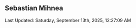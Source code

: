 <h2>Sebastian Mihnea</h2>

<!--RECENT_ACTIVITY:start-->
<!--RECENT_ACTIVITY:end-->
<!--RECENT_ACTIVITY:last_update-->
Last Updated: Saturday, September 13th, 2025, 12:27:09 AM
<!--RECENT_ACTIVITY:last_update_end-->

<!---LOL-STATS-START-HERE--->
<!---LOL-STATS-END-HERE--->
